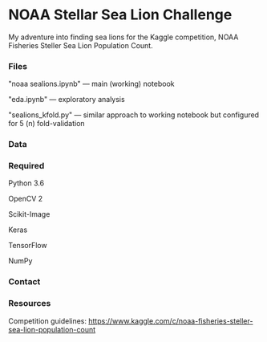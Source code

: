 # NOAA Stellar Sea Lion Challenge

My adventure into finding sea lions for the Kaggle competition, NOAA Fisheries Steller Sea Lion Population Count. 

### Files

"noaa sealions.ipynb" — main (working) notebook

"eda.ipynb" — exploratory analysis

"sealions_kfold.py" — similar approach to working notebook but configured for 5 (n) fold-validation 



### Data



### Required

Python 3.6 

OpenCV 2 

Scikit-Image

Keras

TensorFlow

NumPy



### Contact



### Resources

Competition guidelines: https://www.kaggle.com/c/noaa-fisheries-steller-sea-lion-population-count

